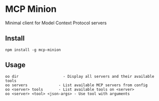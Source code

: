 # MCP Minion

Minimal client for Model Context Protocol servers

## Install

```
npm install -g mcp-minion
```

## Usage

```
oo dir                    - Display all servers and their available tools
oo servers              - List available MCP servers from config
oo <server> tools       - List available tools on <server>
oo <server> <tool> <json-args> - Use tool with arguments
```
